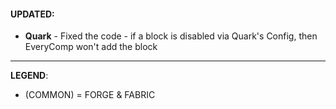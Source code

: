 #### UPDATED:
- **Quark** - Fixed the code - if a block is disabled via Quark's Config, then EveryComp won't add the block

---
**LEGEND**:
- (COMMON) = FORGE & FABRIC